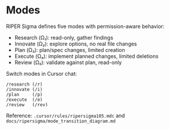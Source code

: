 # Modes

RIPER Sigma defines five modes with permission-aware behavior:

- Research (Ω₁): read-only, gather findings
- Innovate (Ω₂): explore options, no real file changes
- Plan (Ω₃): plan/spec changes, limited creation
- Execute (Ω₄): implement planned changes, limited deletions
- Review (Ω₅): validate against plan, read-only

Switch modes in Cursor chat:
```
/research (/r)
/innovate (/i)
/plan     (/p)
/execute  (/e)
/review   (/rev)
```

Reference: `.cursor/rules/ripersigma105.mdc` and `docs/ripersigma/mode_transition_diagram.md`